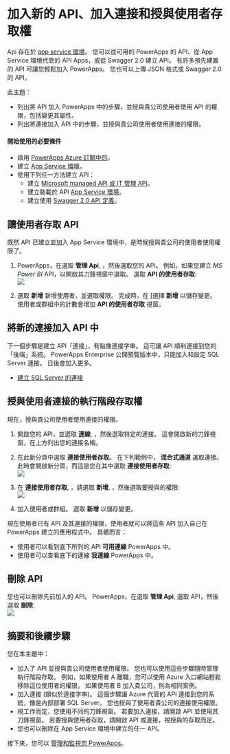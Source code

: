 <properties
    pageTitle="在 PowerApps 中加入或建立新的 API 以及授與使用者權限 |Microsoft Azure"
    description="加入、建立和設定新的 API、連接或連線設定檔，以及在 Azure 入口網站中授與使用者存取的權限和權利"
    services=""
    suite="powerapps"
    documentationCenter="" 
    authors="MandiOhlinger"
    manager="dwrede"
    editor=""/>

<tags
   ms.service="powerapps"
   ms.devlang="na"
   ms.topic="article"
   ms.tgt_pltfrm="na"
   ms.workload="na" 
   ms.date="11/25/2015"
   ms.author="litran"/>


# 加入新的 API、加入連接和授與使用者存取權

Api 存在於 [app service 環境](powerapps-get-started-azure-portal.md)。 您可以從可用的 PowerApps 的 API、從 App Service 環境代管的 API Apps，或從 Swagger 2.0 建立 API。 有許多預先建置的 API 可讓您輕鬆加入 PowerApps。 您也可以上傳 JSON 格式或 Swagger 2.0 的 API。 

此主題：

- 列出將 API 加入 PowerApps 中的步驟，並授與貴公司使用者使用 API 的權限，包括變更其屬性。
- 列出將連接加入 API 中的步驟，並授與貴公司使用者使用連接的權限。


#### 開始使用的必要條件

- 啟用 [PowerApps Azure 訂閱中的](powerapps-get-started-azure-portal.md)。
- 建立 [App Service 環境](powerapps-get-started-azure-portal.md)。
- 使用下列任一方法建立 API：  
    - 建立 [Microsoft managed API 或 IT 管理 API](powerapps-register-from-available-apis.md)。
    - 建立裝載於 API [App Service 環境](powerapps-register-api-hosted-in-app-service.md)。
    - 建立使用 [Swagger 2.0 API 定義](powerapps-register-existing-api-from-api-definition.md)。


## 讓使用者存取 API
既然 API 已建立並加入 App Service 環境中，是時候授與貴公司的使用者使用權限了。 

1. PowerApps，在選取 **管理 Api**, ，然後選取您的 API。 例如，如果您建立 *MS Power BI* API，以開啟其刀鋒視窗中選取。 選取 **API 的使用者存取**:  
![][1]  

2. 選取 **新增** 新增使用者，並選取權限。 完成時，在 [選擇 **新增** 以儲存變更。 使用者或群組中的計數會增加 **API 的使用者存取** 視窗。


## 將新的連接加入 API 中
下一個步驟是建立 API「連接」，有點像連接字串。 這可讓 API 順利連接到您的「後端」系統。 PowerApps Enterprise 公開預覽版本中，只能加入和設定 SQL Server 連接。 日後會加入更多。 

- [建立 SQL Server 的連接](powerapps-create-api-sqlserver.md)

## 授與使用者連接的執行階段存取權
現在，授與貴公司使用者使用連接的權限。

1. 開啟您的 API，並選取 **連線**, ，然後選取特定的連接。 這會開啟新的刀鋒視窗，在上方列出您的連接名稱。 
2. 在此新分頁中選取 **連接使用者存取**。  在下列範例中， **混合式通道** 選取連接。 此時會開啟新分頁，而這是您在其中選取 **連接使用者存取**:  
![][2]
  
3. 在 **連接使用者存取**, ，請選取 **新增**, ，然後選取要授與的權限:  
![][3]
  
4. 加入使用者或群組。 選取 **新增** 以儲存變更。

現在使用者已有 API 及其連接的權限，使用者就可以將這些 API 加入自己在 PowerApps 建立的應用程式中。 具體而言： 

- 使用者可以看到底下所列的 API **可用連線** PowerApps 中。
- 使用者可以查看底下的連線 **我連線** PowerApps 中。


## 刪除 API
您也可以刪除先前加入的 API。 PowerApps，在選取 **管理 Api**, 選取 API，然後選取 **刪除**:  
![][4]


## 摘要和後續步驟
您在本主題中：

- 加入了 API 並授與貴公司使用者使用權限。 您也可以使用這些步驟隨時管理執行階段存取。 例如，如果使用者 A 離職，您可以使用 Azure 入口網站輕鬆移除這位使用者的權限。 如果使用者 B 加入貴公司，則為相同案例。
- 加入連接 (類似於連接字串)。 這個步驟讓 Azure 代管的 API 連接到您的系統，像是內部部署 SQL Server。 您也授與了使用者貴公司的連接使用權限。 
- 視工作而定，您使用不同的刀鋒視窗。 若要加入連接，請開啟 API 並使用其刀鋒視窗。 若要授與使用者存取，請開啟 API 或連接，視授與的存取而定。 
- 您也可以刪除在 App Service 環境中建立的任一 API。

接下來，您可以 [管理和監視您 PowerApps](powerapps-manage-monitor-usage.md)。

[1]: ./media/powerapps-manage-api-connection-user-access/apiuseraccess.png
[2]: ./media/powerapps-manage-api-connection-user-access/connectionuseraccess.png
[3]: ./media/powerapps-manage-api-connection-user-access/selectpermission.png
[4]: ./media/powerapps-manage-api-connection-user-access/deleteapi.png

